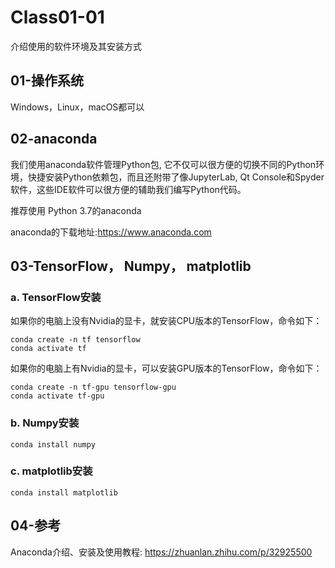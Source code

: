 # Class01-01
介绍使用的软件环境及其安装方式

## 01-操作系统
Windows，Linux，macOS都可以
## 02-anaconda
我们使用anaconda软件管理Python包, 它不仅可以很方便的切换不同的Python环境，快捷安装Python依赖包，而且还附带了像JupyterLab, Qt Console和Spyder软件，这些IDE软件可以很方便的辅助我们编写Python代码。

推荐使用 Python 3.7的anaconda

anaconda的下载地址:https://www.anaconda.com

## 03-TensorFlow， Numpy， matplotlib
### a. TensorFlow安装
如果你的电脑上没有Nvidia的显卡，就安装CPU版本的TensorFlow，命令如下：
```console
conda create -n tf tensorflow
conda activate tf
```
如果你的电脑上有Nvidia的显卡，可以安装GPU版本的TensorFlow，命令如下：
```console
conda create -n tf-gpu tensorflow-gpu
conda activate tf-gpu
```
### b. Numpy安装
```console
conda install numpy
```
### c. matplotlib安装
```console
conda install matplotlib
```
## 04-参考
Anaconda介绍、安装及使用教程: https://zhuanlan.zhihu.com/p/32925500
